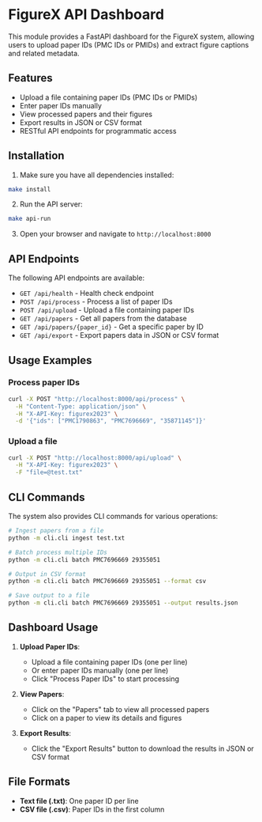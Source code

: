 # FigureX API Dashboard

This module provides a FastAPI dashboard for the FigureX system, allowing users to upload paper IDs (PMC IDs or PMIDs) and extract figure captions and related metadata.

## Features

- Upload a file containing paper IDs (PMC IDs or PMIDs)
- Enter paper IDs manually
- View processed papers and their figures
- Export results in JSON or CSV format
- RESTful API endpoints for programmatic access

## Installation

1. Make sure you have all dependencies installed:

```bash
make install
```

2. Run the API server:

```bash
make api-run
```

3. Open your browser and navigate to `http://localhost:8000`

## API Endpoints

The following API endpoints are available:

- `GET /api/health` - Health check endpoint
- `POST /api/process` - Process a list of paper IDs
- `POST /api/upload` - Upload a file containing paper IDs
- `GET /api/papers` - Get all papers from the database
- `GET /api/papers/{paper_id}` - Get a specific paper by ID
- `GET /api/export` - Export papers data in JSON or CSV format

## Usage Examples

### Process paper IDs

```bash
curl -X POST "http://localhost:8000/api/process" \
  -H "Content-Type: application/json" \
  -H "X-API-Key: figurex2023" \
  -d '{"ids": ["PMC1790863", "PMC7696669", "35871145"]}'
```

### Upload a file

```bash
curl -X POST "http://localhost:8000/api/upload" \
  -H "X-API-Key: figurex2023" \
  -F "file=@test.txt"
```

## CLI Commands

The system also provides CLI commands for various operations:

```bash
# Ingest papers from a file
python -m cli.cli ingest test.txt

# Batch process multiple IDs
python -m cli.cli batch PMC7696669 29355051

# Output in CSV format
python -m cli.cli batch PMC7696669 29355051 --format csv

# Save output to a file
python -m cli.cli batch PMC7696669 29355051 --output results.json
```

## Dashboard Usage

1. **Upload Paper IDs**:
   - Upload a file containing paper IDs (one per line)
   - Or enter paper IDs manually (one per line)
   - Click "Process Paper IDs" to start processing

2. **View Papers**:
   - Click on the "Papers" tab to view all processed papers
   - Click on a paper to view its details and figures

3. **Export Results**:
   - Click the "Export Results" button to download the results in JSON or CSV format

## File Formats

- **Text file (.txt)**: One paper ID per line
- **CSV file (.csv)**: Paper IDs in the first column 